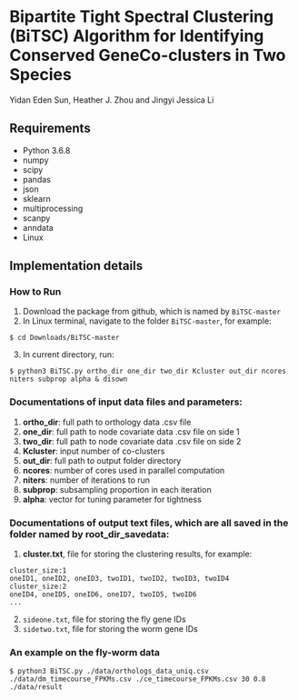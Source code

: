 # Bipartite Tight Spectral Clustering (BiTSC) Algorithm for Identifying Conserved GeneCo-clusters in Two Species
Yidan Eden Sun, Heather J. Zhou and Jingyi Jessica Li

## Requirements
* Python 3.6.8
* numpy
* scipy
* pandas
* json
* sklearn
* multiprocessing
* scanpy
* anndata
* Linux

## Implementation details

### How to Run
1. Download the package from github, which is named by ```BiTSC-master```
2. In Linux terminal, navigate to the folder ```BiTSC-master```, for example:
```shell
$ cd Downloads/BiTSC-master
```
3. In current directory, run:
```console
$ python3 BiTSC.py ortho_dir one_dir two_dir Kcluster out_dir ncores niters subprop alpha & disown
```
### Documentations of input data files and parameters:

1. **ortho_dir**: full path to orthology data .csv file
2. **one_dir**: full path to node covariate data .csv file on side 1
3. **two_dir**: full path to node covariate data .csv file on side 2
4. **Kcluster**: input number of co-clusters
5. **out_dir**: full path to output folder directory
6. **ncores**: number of cores used in parallel computation
7. **niters**: number of iterations to run 
8. **subprop**: subsampling proportion in each iteration 
9. **alpha**: vector for tuning parameter for tightness

### Documentations of output text files, which are all saved in the folder named by root_dir_savedata:
1. **cluster.txt**, file for storing the clustering results, for example:
```
cluster_size:1
oneID1, oneID2, oneID3, twoID1, twoID2, twoID3, twoID4    
cluster_size:2 
oneID4, oneID5, oneID6, oneID7, twoID5, twoID6
...
```
2. ```sideone.txt```, file for storing the fly gene IDs
3. ```sidetwo.txt```, file for storing the worm gene IDs

### An example on the fly-worm data
```console
$ python3 BiTSC.py ./data/orthologs_data_uniq.csv ./data/dm_timecourse_FPKMs.csv ./ce_timecourse_FPKMs.csv 30 0.8 ./data/result
```
